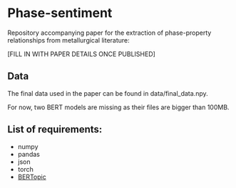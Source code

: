 # Phase-sentiment
Repository accompanying paper for the extraction of phase-property relationships from metallurgical literature:

[FILL IN WITH PAPER DETAILS ONCE PUBLISHED]

## Data
The final data used in the paper can be found in data/final_data.npy. 

For now, two BERT models are missing as their files are bigger than 100MB.

## List of requirements:
- numpy
- pandas
- json
- torch
- [BERTopic](https://maartengr.github.io/BERTopic/index.html)
